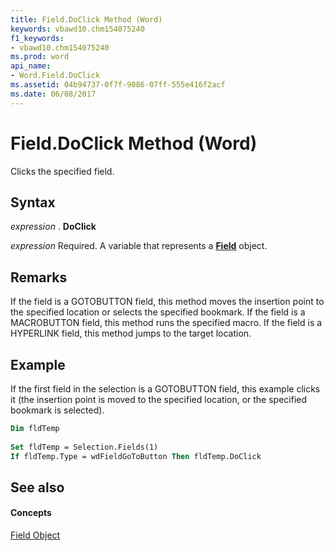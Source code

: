 ```yaml
---
title: Field.DoClick Method (Word)
keywords: vbawd10.chm154075240
f1_keywords:
- vbawd10.chm154075240
ms.prod: word
api_name:
- Word.Field.DoClick
ms.assetid: 04b94737-0f7f-9086-07ff-555e416f2acf
ms.date: 06/08/2017
---
```



# Field.DoClick Method (Word)

Clicks the specified field.


## Syntax

 _expression_ . **DoClick**

 _expression_ Required. A variable that represents a **[Field](Word.Field.md)** object.


## Remarks

If the field is a GOTOBUTTON field, this method moves the insertion point to the specified location or selects the specified bookmark. If the field is a MACROBUTTON field, this method runs the specified macro. If the field is a HYPERLINK field, this method jumps to the target location.


## Example

If the first field in the selection is a GOTOBUTTON field, this example clicks it (the insertion point is moved to the specified location, or the specified bookmark is selected).


```vb
Dim fldTemp 
 
Set fldTemp = Selection.Fields(1) 
If fldTemp.Type = wdFieldGoToButton Then fldTemp.DoClick
```


## See also


#### Concepts


[Field Object](Word.Field.md)

